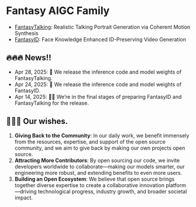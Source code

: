 # Fantasy AIGC Family

* [FantasyTalking](https://github.com/Fantasy-AMAP/fantasy-talking): Realistic Talking Portrait Generation via Coherent Motion Synthesis
* [FantasyID](https://github.com/Fantasy-AMAP/fantasy-id): Face Knowledge Enhanced ID-Preserving Video Generation

## 🔥🔥🔥 News!!
* Apr 28, 2025: 👋 We release the inference code and model weights of FantasyTalking.
* Apr 24, 2025: 👋 We release the inference code and model weights of FantasyID.
* Apr 14, 2025: 👨‍💻 We’re in the final stages of preparing FantasyID and FantasyTalking for the release.

## 🌟🌟🌟 Our wishes.
1. **Giving Back to the Community**: In our daily work, we benefit immensely from the resources, expertise, and support of the open source community, and we aim to give back by making our own projects open source.
2. **Attracting More Contributors**: By open sourcing our code, we invite developers worldwide to collaborate—making our models smarter, our engineering more robust, and extending benefits to even more users.
3. **Building an Open Ecosystem**: We believe that open source brings together diverse expertise to create a collaborative innovation platform—driving technological progress, industry growth, and broader societal impact.
